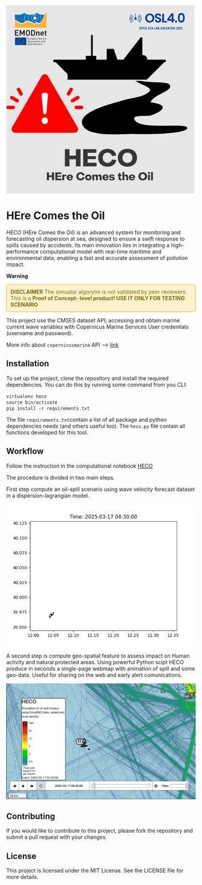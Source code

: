 ![img](markdown_assets/HECO-4.png)

# HEre Comes the Oil

*HECO* (HEre Comes the Oil) is an advanced system for monitoring and forecasting oil dispersion at sea, designed to ensure a swift response to spills caused by accidents. Its main innovation lies in integrating a high-performance computational model with real-time maritime and environmental data, enabling a fast and accurate assessment of pollution impact.

**Warning**
<div style="padding: 10px; border: 1px solid orange; background-color: #fff3cd; color: #856404; border-radius: 5px;">
  <strong>DISCLAIMER</strong> The simuator algorytm is not validated by peer reviewers. This is a <b>Proof of Concept- level product! USE IT ONLY FOR TESTING SCENARIO</b> 
</div>

This project use the CMSES dataset API; accessing and obtain marine current wave variables with Copernicus Marine Services User credentials (username and password).

More info about `copernicusmarine` API --> [link](https://help.marine.copernicus.eu/en/articles/8287609-copernicus-marine-toolbox-api-open-a-dataset-or-read-a-dataframe-remotely)

## Installation

To set up the project, clone the repository and install the required dependencies.
You can do this by running some command from you CLI:

```
virtualenv heco
source bin/activate
pip install -r requirements.txt
```

The file `requirements.txt`contain a list of all package and python dependencies needs (and others useful too).
The `heco.py` file contain all functions developed for this tool.

## Workflow

Follow the instruction in the computational notebook [HECO](HECO.ipynb)

The procedure is divided in two main steps.

First step compute an oil-spill scenario using wave velocity forecast dataset in a dispersion-lagrangian model.

![gif](markdown_assets/scatter.gif)

A second step is compute geo-spatial feature to assess impact on Human activity and natural protected areas. Using powerful Python scipt HECO produce in seconds a single-page webmap with animation of spill and some geo-data. Useful for sharing on the web and early alert comunications.


![hecomap](markdown_assets/heco_map_LD.gif)

### 

## Contributing

If you would like to contribute to this project, please fork the repository and submit a pull request with your changes.

## License

This project is licensed under the MIT License. 
See the LICENSE file for more details.